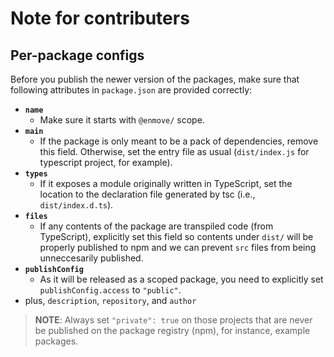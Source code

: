 
# Note for contributers

## Per-package configs

Before you publish the newer version of the packages, make sure that following attributes in `package.json` are provided correctly:

- **`name`**
    - Make sure it starts with `@enmove/` scope.
- **`main`**
    - If the package is only meant to be a pack of dependencies, remove this field. Otherwise, set the entry file as usual (`dist/index.js` for typescript project, for example).
- **`types`**
    - If it exposes a module originally written in TypeScript, set the location to the declaration file generated by tsc (i.e., `dist/index.d.ts`).
- **`files`**
    - If any contents of the package are transpiled code (from TypeScript), explicitly set this field so contents under `dist/` will be properly published to npm and we can prevent `src` files from being unneccesarily published.
- **`publishConfig`**
    - As it will be released as a scoped package, you need to explicitly set `publishConfig.access` to `"public"`.
- plus, `description`, `repository`, and `author`

> **NOTE**:
> Always set `"private": true` on those projects that are never be published on the package registry (npm), for instance, example packages.
